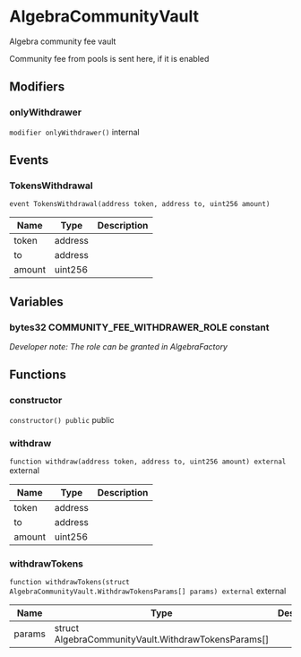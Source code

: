 

# AlgebraCommunityVault


Algebra community fee vault

Community fee from pools is sent here, if it is enabled


## Modifiers
### onlyWithdrawer


`modifier onlyWithdrawer()`  internal








## Events
### TokensWithdrawal


`event TokensWithdrawal(address token, address to, uint256 amount)`  





| Name | Type | Description |
| ---- | ---- | ----------- |
| token | address |  |
| to | address |  |
| amount | uint256 |  |



## Variables
### bytes32 COMMUNITY_FEE_WITHDRAWER_ROLE constant



*Developer note: The role can be granted in AlgebraFactory*

## Functions
### constructor


`constructor() public`  public







### withdraw


`function withdraw(address token, address to, uint256 amount) external`  external





| Name | Type | Description |
| ---- | ---- | ----------- |
| token | address |  |
| to | address |  |
| amount | uint256 |  |


### withdrawTokens


`function withdrawTokens(struct AlgebraCommunityVault.WithdrawTokensParams[] params) external`  external





| Name | Type | Description |
| ---- | ---- | ----------- |
| params | struct AlgebraCommunityVault.WithdrawTokensParams[] |  |





